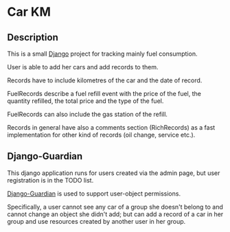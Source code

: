 # Car KM

## Description

This is a small [Django](https://www.djangoproject.com/) project for tracking mainly fuel consumption.

User is able to add her cars and add records to them.

Records have to include kilometres of the car and the date of record.

FuelRecords describe a fuel refill event with the price of the fuel, the quantity refilled, the total price and the type of the fuel.

FuelRecords can also include the gas station of the refill.

Records in general have also a comments section (RichRecords) as a fast implementation for other kind of records (oil change, service etc.).

## Django-Guardian

This django application runs for users created via the admin page, but user registration is in the TODO list.

[Django-Guardian](https://github.com/django-guardian/django-guardian) is used to support user-object permissions.

Specifically, a user cannot see any car of a group she doesn't belong to and cannot change an object she didn't add;
but can add a record of a car in her group and use resources created by another user in her group.